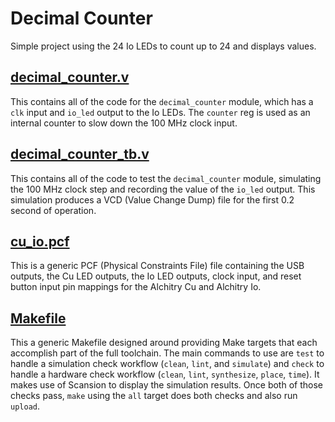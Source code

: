 # Decimal Counter
Simple project using the 24 Io LEDs to count up to 24 and displays values.

## [decimal_counter.v](decimal_counter.v)
This contains all of the code for the `decimal_counter` module, which has a `clk` input and `io_led` output to the Io LEDs. The `counter` reg is used as an internal counter to slow down the 100 MHz clock input.

## [decimal_counter_tb.v](decimal_counter_tb.v)
This contains all of the code to test the `decimal_counter` module, simulating the 100 MHz clock step and recording the value of the `io_led` output. This simulation produces a VCD (Value Change Dump) file for the first 0.2 second of operation.

## [cu_io.pcf](cu_io.pcf)
This is a generic PCF (Physical Constraints File) file containing the USB outputs, the Cu LED outputs, the Io LED outputs, clock input, and reset button input pin mappings for the Alchitry Cu and Alchitry Io.

## [Makefile](Makefile)
This a generic Makefile designed around providing Make targets that each accomplish part of the full toolchain. The main commands to use are `test` to handle a simulation check workflow (`clean`, `lint`, and `simulate`) and `check` to handle a hardware check workflow (`clean`, `lint`, `synthesize`, `place`, `time`). It makes use of Scansion to display the simulation results. Once both of those checks pass, `make` using the `all` target does both checks and also run `upload`.
